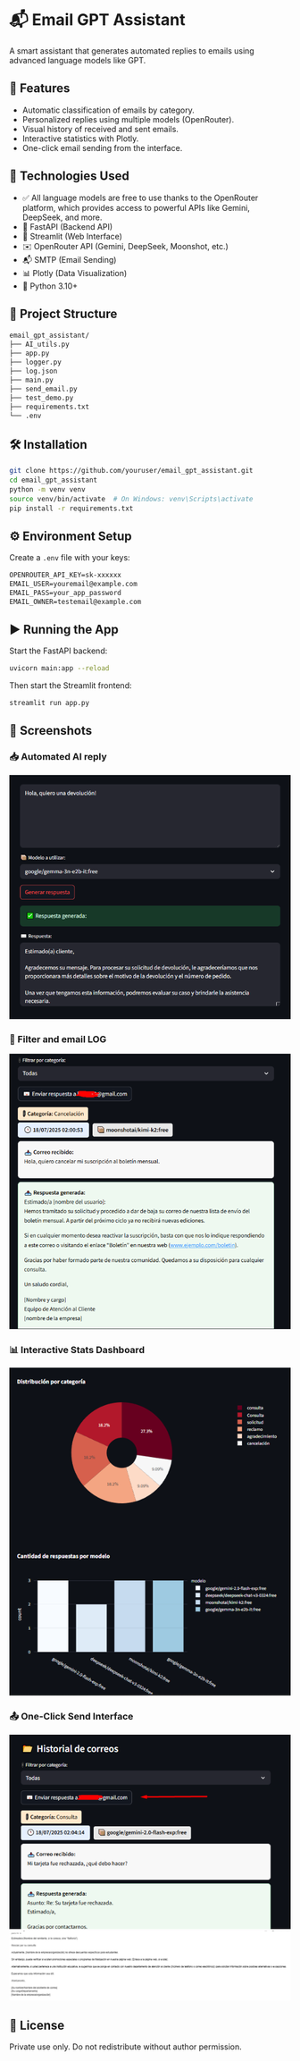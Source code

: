 
# 📬 Email GPT Assistant

A smart assistant that generates automated replies to emails using advanced language models like GPT.

## 🧠 Features

- Automatic classification of emails by category.
- Personalized replies using multiple models (OpenRouter).
- Visual history of received and sent emails.
- Interactive statistics with Plotly.
- One-click email sending from the interface.

## 🚀 Technologies Used
- ✅ All language models are free to use thanks to the OpenRouter platform, which provides access to powerful APIs like Gemini, DeepSeek, and more.  
- 🧠 FastAPI (Backend API)
- 🎨 Streamlit (Web Interface)
- ✉️ OpenRouter API (Gemini, DeepSeek, Moonshot, etc.)
- 📬 SMTP (Email Sending)
- 📊 Plotly (Data Visualization)
- 📝 Python 3.10+

## 📁 Project Structure

```
email_gpt_assistant/
├── AI_utils.py
├── app.py
├── logger.py
├── log.json
├── main.py
├── send_email.py
├── test_demo.py
├── requirements.txt
└── .env
```

## 🛠️ Installation

```bash
git clone https://github.com/youruser/email_gpt_assistant.git
cd email_gpt_assistant
python -m venv venv
source venv/bin/activate  # On Windows: venv\Scripts\activate
pip install -r requirements.txt
```

## ⚙️ Environment Setup

Create a `.env` file with your keys:

```env
OPENROUTER_API_KEY=sk-xxxxxx
EMAIL_USER=youremail@example.com
EMAIL_PASS=your_app_password
EMAIL_OWNER=testemail@example.com
```

## ▶️ Running the App

Start the FastAPI backend:

```bash
uvicorn main:app --reload
```

Then start the Streamlit frontend:

```bash
streamlit run app.py
```


## 📸 Screenshots

### 📥 Automated AI reply 
![Generated reply with AI models](screenshots/Modelo_Generando.png)

### 🤖 Filter and email LOG
![Filter and email Log](screenshots/FilterEmail_log.png)

### 📊 Interactive Stats Dashboard
![Statistics](screenshots/Graphs.png)

### 📤 One-Click Send Interface
![Send Email](screenshots/1ClickSend.png)
![Email Receipt](screenshots/EmailReceipt.png)



## 📂 License

Private use only. Do not redistribute without author permission.
